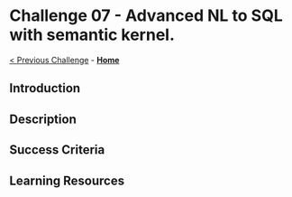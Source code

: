 # Challenge 07 - Advanced NL to SQL with semantic kernel.

 [< Previous Challenge](./Challenge-06.md) - **[Home](../README.md)**
 
## Introduction

## Description

## Success Criteria

## Learning Resources
